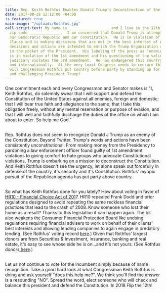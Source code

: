 ```yaml
---
title: Rep. Keith Rothfus Enables Donald Trump's Deconstruction of the Constitution
date: 2017-08-28 12:12:00 -04:00
is featured: true
main-image: "/uploads/Rothfus.jpg"
call-script-text: My name is __________________ and I live in the 12th district in
  zip code ______________.  I am concerned that Donald Trump is attempting to destroy
  our Democratic Republic and our Constitution.  He is in violation of the Emoluments
  Clause and is making decisions that are not in the best interest of Americans.  These
  decisions and actions are intended to enrich the Trump Organization and put money
  in the pocket of the President.  His labeling of the press as "enemies of the people"
  is in violation of the 1st amendment and his questioning of the validity of the
  judiciary violates the 3rd amendment.  He has endangered this country both domestically
  and internationally.  At the very least Congress needs to censure this president.  When
  will Congressman Rothfus put country before party by standing up for the Constitution
  and challenging President Trump?
---
```


One commitment each and every Congressman and Senator makes is  "I, Keith Rothfus, do solemnly swear  that I will support and defend the Constitution of the United States against all enemies, foreign and domestic; that I will bear true faith and allegiance to the same; that I take this obligation freely, without any mental reservation or purpose of evasion, and that I will well and faithfully discharge the duties of the office on which I am about to enter. So help me God.”

\
Rep. Rothfus does not seem to recognize Donald J Trump as an enemy of the Constitution.  Beyond Twitter, Trump's words and actions have been consistently unconstitutional.  From making money from the Presidency to pardoning a law enforcement officer found guilty of 1st amendment violations to giving comfort to hate groups who advocate Constitutional violations, Trump is embarking on a mission to deconstruct the Constitution.  And Keith Rothfus doesn't see the urgency, let alone speak out forcefully in defense of the country, it's security and it's Constitution.  Rothfus' myopic pursuit of the Republican agenda has put party above country.

\
So what has Keith Rothfus done for you lately?  How about voting in favor of [HR10 - Financial Choice Act of 201](https://votesmart.org/bill/22915/financial-choice-act-of-2017#.WaRBniiGNPY)7.  HR10 repealed Frank Dodd and prior regulations designed to avoid repeating the same reckless financial practices that lead to the crash of 2008.  Know someone who lost their home as a result?  Thanks to this legislation it can happen again.  The bill also weakens the Consumer Financial Protection Board like undoing regulations requiring financial advisers to work on behalf of their clients' best interests and allowing lending companies to again engage in predatory lending. (See Rothfus' voting record [here](https://votesmart.org/candidate/key-votes/119466/keith-rothfus#.WaQ7_SiGNPZ).) Given that Rothfus' largest donors are from Securities & Investment, Insurance, banking and real estate, it's easy to see whose side he is on...and it's not yours.  (See Rothfus donors[ here](http://www.opensecrets.org/members-of-congress/summary?cid=N00031253&cycle=2018&type=C).)

\
Let us not continue to vote for the incumbent simply because of name recognition.  Take a good hard look at what Congressman Keith Rothfus is doing and ask yourself "does this help me?".  We think you'll find the answer is a resounding "NO".  Spread the word, elect someone who will check and balance this president and defend the Constitution.  In 2018 Flip the 12th!